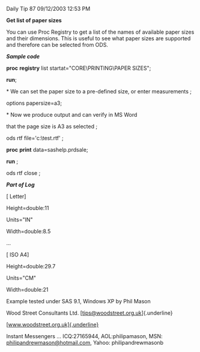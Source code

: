 Daily Tip 87 09/12/2003 12:53 PM

**Get list of paper sizes**

You can use Proc Registry to get a list of the names of available paper
sizes and their dimensions. This is useful to see what paper sizes are
supported and therefore can be selected from ODS.

***Sample code***

**proc** **registry** list startat=\"CORE\\PRINTING\\PAPER SIZES\";

**run**;

\* We can set the paper size to a pre-defined size, or enter
measurements ;

options papersize=a3;

\* Now we produce output and can verify in MS Word

that the page size is A3 as selected ;

ods rtf file=\'c:\\test.rtf\' ;

**proc** **print** data=sashelp.prdsale;

**run** ;

ods rtf close ;

***Part of Log***

\[ Letter\]

Height=double:11

Units=\"IN\"

Width=double:8.5

\...

\[ ISO A4\]

Height=double:29.7

Units=\"CM\"

Width=double:21

Example tested under SAS 9.1, Windows XP by Phil Mason

Wood Street Consultants Ltd. [tips@woodstreet.org.uk]{.underline}

[www.woodstreet.org.uk]{.underline}

Instant Messengers ... ICQ:27165944, AOL:philipamason, MSN:
philipandrewmason@hotmail.com, Yahoo: philipandrewmasonb
